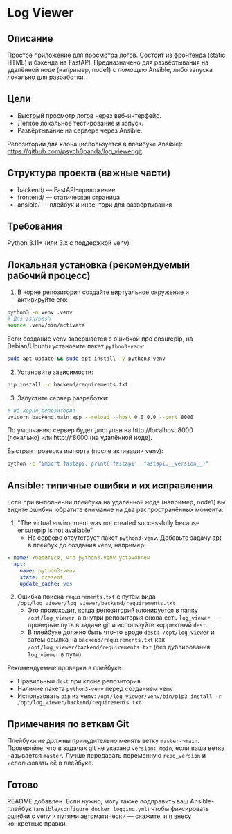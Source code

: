Log Viewer
===========

Описание
--------
Простое приложение для просмотра логов. Состоит из фронтенда (static HTML) и бэкенда на FastAPI. Предназначено для развёртывания на удалённой ноде (например, node1) с помощью Ansible, либо запуска локально для разработки.

Цели
-----
- Быстрый просмотр логов через веб-интерфейс.
- Лёгкое локальное тестирование и запуск.
- Развёртывание на сервере через Ansible.

Репозиторий для клона (используется в плейбуке Ansible):
https://github.com/psych0panda/log_viewer.git

Структура проекта (важные части)
--------------------------------
- backend/ — FastAPI-приложение
- frontend/ — статическая страница
- ansible/ — плейбук и инвентори для развёртывания

Требования
----------
Python 3.11+ (или 3.x с поддержкой venv)

Локальная установка (рекомендуемый рабочий процесс)
---------------------------------------------------
1) В корне репозитория создайте виртуальное окружение и активируйте его:

```bash
python3 -m venv .venv
# Для zsh/bash
source .venv/bin/activate
```

Если создание venv завершается с ошибкой про ensurepip, на Debian/Ubuntu установите пакет `python3-venv`:

```bash
sudo apt update && sudo apt install -y python3-venv
```

2) Установите зависимости:

```bash
pip install -r backend/requirements.txt
```

3) Запустите сервер разработки:

```bash
# из корня репозитория
uvicorn backend.main:app --reload --host 0.0.0.0 --port 8000
```

По умолчанию сервер будет доступен на http://localhost:8000 (локально) или http://<node-host>:8000 (на удалённой ноде).

Быстрая проверка импорта (после активации venv):

```bash
python -c "import fastapi; print('fastapi', fastapi.__version__)"
```

Ansible: типичные ошибки и их исправления
----------------------------------------
Если при выполнении плейбука на удалённой ноде (например, node1) вы видите ошибки, обратите внимание на два распространённых момента:

1) "The virtual environment was not created successfully because ensurepip is not available"
   - На сервере отсутствует пакет `python3-venv`. Добавьте задачу apt в плейбук до создания venv, например:

```yaml
- name: Убедиться, что python3-venv установлен
  apt:
    name: python3-venv
    state: present
    update_cache: yes
```

2) Ошибка поиска `requirements.txt` с путём вида `/opt/log_viewer/log_viewer/backend/requirements.txt`
   - Это происходит, когда репозиторий клонируется в папку `/opt/log_viewer`, а внутри репозитория снова есть `log_viewer` — проверьте путь в задаче git и используйте корректный `dest`.
   - В плейбуке должно быть что-то вроде `dest: /opt/log_viewer` и затем ссылка на `backend/requirements.txt` как `/opt/log_viewer/backend/requirements.txt` (без дублирования `log_viewer` в пути).

Рекомендуемые проверки в плейбуке:
- Правильный `dest` при клоне репозитория
- Наличие пакета `python3-venv` перед созданием venv
- Использовать `pip` из venv: `/opt/log_viewer/venv/bin/pip3 install -r /opt/log_viewer/backend/requirements.txt`

Примечания по веткам Git
-----------------------
Плейбуки не должны принудительно менять ветку `master->main`. Проверяйте, что в задачах git не указано `version: main`, если ваша ветка называется `master`. Лучше передавать переменную `repo_version` и использовать её в плейбуке.

Готово
------
README добавлен. Если нужно, могу также подправить ваш Ansible-плейбук (`ansible/configure_docker_logging.yml`) чтобы фиксировать ошибки с venv и путями автоматически — скажите, и я внесу конкретные правки.


